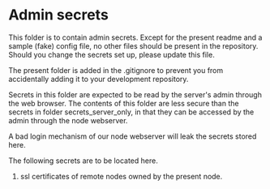 # Admin secrets

This folder is to contain admin secrets. 
Except for the present readme and a sample (fake) config file, 
no other files should be present in the repository. 
Should you change the secrets set up, please update this file.

The present folder is added in the .gitignore to prevent you from accidentally adding it to 
your development repository. 


Secrets in this folder are expected to be read by the server's admin through the web browser. 
The contents of this folder are less secure than the secrets in folder secrets_server_only, 
in that they can be accessed by the admin through the node webserver. 

A bad login mechanism of our node webserver will leak the secrets stored here.

The following secrets are to be located here.
1. ssl certificates of remote nodes owned by the present node.
